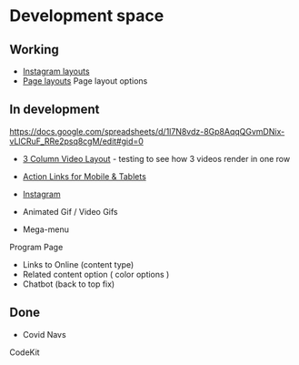 # Development space 

## Working

- <a href="../instagram">Instagram layouts</a>
- <a href="../instagram">Page layouts</a>
Page layout options

## In development

https://docs.google.com/spreadsheets/d/1l7N8vdz-8Gp8AqqQGvmDNix-vLlCRuF_RRe2psq8cgM/edit#gid=0

- <a href="../dev/3col-videos/">3 Column Video Layout</a> - testing to see how 3 videos render in one row
- <a href="../dev/action-links-mobile/">Action Links for Mobile & Tablets</a>
- <a href="../dev/instagram/">Instagram</a>

- Animated Gif / Video Gifs
- Mega-menu


Program Page
- Links to Online (content type)
- Related content option ( color options )
- Chatbot (back to top fix)

## Done

- Covid Navs


CodeKit